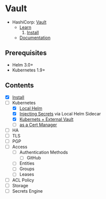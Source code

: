 # Vault

- HashiCorp: [Vault](https://www.vaultproject.io/)
  - [Learn](https://learn.hashicorp.com/vault)
    1. [Install](https://learn.hashicorp.com/tutorials/vault/getting-started-install?in=vault/getting-started)
  - [Documentation](https://www.vaultproject.io/docs)

## Prerequisites

- Helm 3.0+
- Kubernetes 1.9+

## Contents

- [x] [Install](install/README.md)
- [ ] Kubernetes
  - [x] [Local Helm](local-helm/README.md)
  - [x] [Injecting Secrets](local-helm-sidecar/README.md) via Local Helm Sidecar
  - [x] [Kubernets + External Vault](external-vault/README.md)
  - [ ] [as a Cert Manager](cert-manager/README.md)
- [ ] HA
- [ ] TLS
- [ ] PGP
- [ ] Access
  - [ ] Authentication Methods
    - [ ] GitHub
  - [ ] Entities
  - [ ] Groups
  - [ ] Leases
- [ ] ACL Policy
- [ ] Storage
- [ ] Secrets Engine
